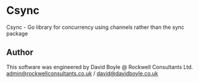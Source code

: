 # Csync
Csync - Go library for concurrency using channels rather than the sync package

## Author
This software was engineered by David Boyle @ Rockwell Consultants Ltd.
admin@rockwellconsultants.co.uk / david@davidboyle.co.uk
